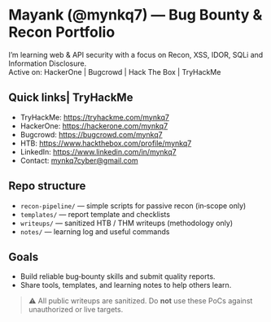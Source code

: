 # Mayank (@mynkq7) — Bug Bounty & Recon Portfolio

I’m learning web & API security with a focus on Recon, XSS, IDOR, SQLi and Information Disclosure.  
Active on: HackerOne | Bugcrowd | Hack The Box | TryHackMe

## Quick links| TryHackMe
- TryHackMe: https://tryhackme.com/mynkq7
- HackerOne: https://hackerone.com/mynkq7  
- Bugcrowd: https://bugcrowd.com/mynkq7  
- HTB: https://www.hackthebox.com/profile/mynkq7  
- LinkedIn: https://www.linkedin.com/in/mynkq7  
- Contact: mynkq7cyber@gmail.com

## Repo structure
- `recon-pipeline/` — simple scripts for passive recon (in‑scope only)  
- `templates/` — report template and checklists  
- `writeups/` — sanitized HTB / THM writeups (methodology only)  
- `notes/` — learning log and useful commands

## Goals
- Build reliable bug‑bounty skills and submit quality reports.  
- Share tools, templates, and learning notes to help others learn.

> ⚠️ All public writeups are sanitized. Do **not** use these PoCs against unauthorized or live targets.
